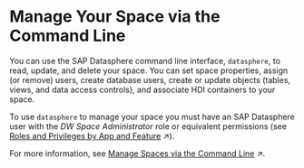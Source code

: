 <!-- loio34404bf73b2949be8dce0b772fa5d443 -->

# Manage Your Space via the Command Line

You can use the SAP Datasphere command line interface, `datasphere`, to read, update, and delete your space. You can set space properties, assign \(or remove\) users, create database users, create or update objects \(tables, views, and data access controls\), and associate HDI containers to your space.

To use `datasphere` to manage your space you must have an SAP Datasphere user with the *DW Space Administrator* role or equivalent permissions \(see [Roles and Privileges by App and Feature](https://help.sap.com/viewer/935116dd7c324355803d4b85809cec97/DEV_CURRENT/en-US/2d8b7d04dcae402f911d119437ce0a74.html "Review the standard roles and the privileges needed to access apps, tools, and other features of SAP Datasphere.") :arrow_upper_right:\).

For more information, see [Manage Spaces via the Command Line](https://help.sap.com/viewer/9b8363ae47c347de9a027c0e5567a37a/DEV_CURRENT/en-US/5eac5b71e2d34c32b63f3d8d47a0b1d0.html "You can use the SAP Datasphere command line interface, datasphere, to create, read, update, and delete spaces. You can set space properties, assign (or remove) users, create database users, create or update objects (tables, views, and data access controls), and associate HDI containers to a space.") :arrow_upper_right:.

